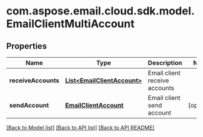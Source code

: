 
# com.aspose.email.cloud.sdk.model.EmailClientMultiAccount

## Properties
Name | Type | Description | Notes
------------ | ------------- | ------------- | -------------
**receiveAccounts** | [**List&lt;EmailClientAccount&gt;**](EmailClientAccount.md) | Email client receive accounts              | 
**sendAccount** | [**EmailClientAccount**](EmailClientAccount.md) | Email client send account              |  [optional]


    
    


    
    


[[Back to Model list]](README.md#documentation-for-models) [[Back to API list]](README.md#documentation-for-api-endpoints) [[Back to API README]](README.md)

